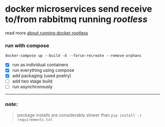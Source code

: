 # docker microservices send receive to/from rabbitmq running <ubuntu rootless>*rootless*

read more [about running docker rootless](https://docs.docker.com/engine/security/rootless/)
### run with compose 
`docker-compose up --build -d --force-recreate --remove-orphans`

- [x] run as individual containers
- [x] run everything using compose
- [x] add packaging (used poetry) 
- [ ] add two stage build
- [ ] run asynchronously  

---
### _note:_
>package installs are considerably slower than `pip install -r requirements.txt`
